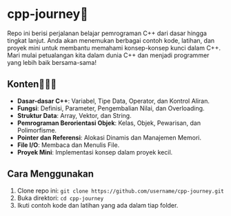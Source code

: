 # cpp-journey💫

Repo ini berisi perjalanan belajar pemrograman C++ dari dasar hingga tingkat lanjut. Anda akan menemukan berbagai contoh kode, latihan, dan proyek mini untuk membantu memahami konsep-konsep kunci dalam C++. Mari mulai petualangan kita dalam dunia C++ dan menjadi programmer yang lebih baik bersama-sama!

## Konten🧑🏻‍💻
- **Dasar-dasar C++**: Variabel, Tipe Data, Operator, dan Kontrol Aliran.
- **Fungsi**: Definisi, Parameter, Pengembalian Nilai, dan Overloading.
- **Struktur Data**: Array, Vektor, dan String.
- **Pemrograman Berorientasi Objek**: Kelas, Objek, Pewarisan, dan Polimorfisme.
- **Pointer dan Referensi**: Alokasi Dinamis dan Manajemen Memori.
- **File I/O**: Membaca dan Menulis File.
- **Proyek Mini**: Implementasi konsep dalam proyek kecil.

## Cara Menggunakan
1. Clone repo ini: `git clone https://github.com/username/cpp-journey.git`
2. Buka direktori: `cd cpp-journey`
3. Ikuti contoh kode dan latihan yang ada dalam tiap folder.

